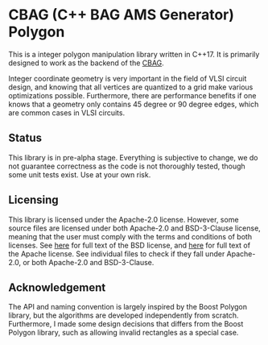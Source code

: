# CBAG (C++ BAG AMS Generator) Polygon

This is a integer polygon manipulation library written in C++17.  It is primarily designed
to work as the backend of the [CBAG](https://github.com/bluecheetah/cbag).

Integer coordinate geometry is very important in the field of VLSI circuit design, and knowing
that all vertices are quantized to a grid make various optimizations possible.  Furthermore,
there are performance benefits if one knows that a geometry only contains 45 degree or 90 degree
edges, which are common cases in VLSI circuits.

## Status

This library is in pre-alpha stage.  Everything is subjective to change, we do not guarantee
correctness as the code is not thoroughly tested, though some unit tests exist.  Use at your
own risk.

## Licensing

This library is licensed under the Apache-2.0 license.  However, some source files are licensed
under both Apache-2.0 and BSD-3-Clause license, meaning that the user must comply with the
terms and conditions of both licenses.  See [here](LICENSE.BSD-3-Clause) for full text of the
BSD license, and [here](LICENSE.Apache-2.0) for full text of the Apache license.  See individual
files to check if they fall under Apache-2.0, or both Apache-2.0 and BSD-3-Clause.

## Acknowledgement

The API and naming convention is largely inspired by the Boost Polygon library, but the algorithms
are developed independently from scratch.  Furthermore, I made some design decisions that differs
from the Boost Polygon library, such as allowing invalid rectangles as a special case.
